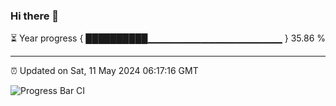 ### Hi there 👋

⏳ Year progress { ██████████▁▁▁▁▁▁▁▁▁▁▁▁▁▁▁▁▁▁▁▁ } 35.86 %

---

⏰ Updated on Sat, 11 May 2024 06:17:16 GMT

![Progress Bar CI](https://github.com/liununu/liununu/workflows/Progress%20Bar%20CI/badge.svg)
